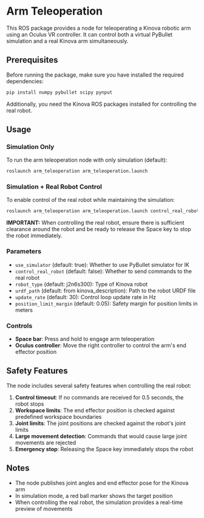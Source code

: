 # Arm Teleoperation

This ROS package provides a node for teleoperating a Kinova robotic arm using an Oculus VR controller. It can control both a virtual PyBullet simulation and a real Kinova arm simultaneously.

## Prerequisites

Before running the package, make sure you have installed the required dependencies:

```bash
pip install numpy pybullet scipy pynput
```

Additionally, you need the Kinova ROS packages installed for controlling the real robot.

## Usage

### Simulation Only

To run the arm teleoperation node with only simulation (default):

```bash
roslaunch arm_teleoperation arm_teleoperation.launch
```

### Simulation + Real Robot Control

To enable control of the real robot while maintaining the simulation:

```bash
roslaunch arm_teleoperation arm_teleoperation.launch control_real_robot:=true
```

**IMPORTANT:** When controlling the real robot, ensure there is sufficient clearance around the robot and be ready to release the Space key to stop the robot immediately.

### Parameters

- `use_simulator` (default: true): Whether to use PyBullet simulator for IK
- `control_real_robot` (default: false): Whether to send commands to the real robot
- `robot_type` (default: j2n6s300): Type of Kinova robot
- `urdf_path` (default: from kinova_description): Path to the robot URDF file
- `update_rate` (default: 30): Control loop update rate in Hz
- `position_limit_margin` (default: 0.05): Safety margin for position limits in meters

### Controls

- **Space bar**: Press and hold to engage arm teleoperation
- **Oculus controller**: Move the right controller to control the arm's end effector position

## Safety Features

The node includes several safety features when controlling the real robot:

1. **Control timeout**: If no commands are received for 0.5 seconds, the robot stops
2. **Workspace limits**: The end effector position is checked against predefined workspace boundaries
3. **Joint limits**: The joint positions are checked against the robot's joint limits
4. **Large movement detection**: Commands that would cause large joint movements are rejected
5. **Emergency stop**: Releasing the Space key immediately stops the robot

## Notes

- The node publishes joint angles and end effector pose for the Kinova arm
- In simulation mode, a red ball marker shows the target position
- When controlling the real robot, the simulation provides a real-time preview of movements
